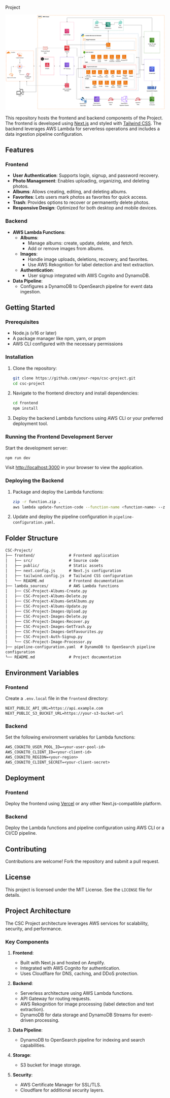 Project

<div align="center">
  <img src="CSCProject_Architecture.drawio.png" alt="Project Architecture" />
</div>

This repository hosts the frontend and backend components of the Project. The frontend is developed using [Next.js](https://nextjs.org) and styled with [Tailwind CSS](https://tailwindcss.com). The backend leverages AWS Lambda for serverless operations and includes a data ingestion pipeline configuration.

## Features

### Frontend
- **User Authentication**: Supports login, signup, and password recovery.
- **Photo Management**: Enables uploading, organizing, and deleting photos.
- **Albums**: Allows creating, editing, and deleting albums.
- **Favorites**: Lets users mark photos as favorites for quick access.
- **Trash**: Provides options to recover or permanently delete photos.
- **Responsive Design**: Optimized for both desktop and mobile devices.

### Backend
- **AWS Lambda Functions**:
  - **Albums**:
    - Manage albums: create, update, delete, and fetch.
    - Add or remove images from albums.
  - **Images**:
    - Handle image uploads, deletions, recovery, and favorites.
    - Use AWS Rekognition for label detection and text extraction.
  - **Authentication**:
    - User signup integrated with AWS Cognito and DynamoDB.
- **Data Pipeline**:
  - Configures a DynamoDB to OpenSearch pipeline for event data ingestion.

## Getting Started

### Prerequisites

- Node.js (v16 or later)
- A package manager like npm, yarn, or pnpm
- AWS CLI configured with the necessary permissions

### Installation

1. Clone the repository:
   ```bash
   git clone https://github.com/your-repo/csc-project.git
   cd csc-project
   ```

2. Navigate to the frontend directory and install dependencies:
   ```bash
   cd frontend
   npm install
   ```

3. Deploy the backend Lambda functions using AWS CLI or your preferred deployment tool.

### Running the Frontend Development Server

Start the development server:
```bash
npm run dev
```

Visit [http://localhost:3000](http://localhost:3000) in your browser to view the application.

### Deploying the Backend

1. Package and deploy the Lambda functions:
   ```bash
   zip -r function.zip .
   aws lambda update-function-code --function-name <function-name> --zip-file fileb://function.zip
   ```

2. Update and deploy the pipeline configuration in `pipeline-configuration.yaml`.

## Folder Structure

```
CSC-Project/
├── frontend/               # Frontend application
│   ├── src/                # Source code
│   ├── public/             # Static assets
│   ├── next.config.js      # Next.js configuration
│   ├── tailwind.config.js  # Tailwind CSS configuration
│   └── README.md           # Frontend documentation
├── lambda_sources/         # AWS Lambda functions
│   ├── CSC-Project-Albums-Create.py
│   ├── CSC-Project-Albums-Delete.py
│   ├── CSC-Project-Albums-GetAlbums.py
│   ├── CSC-Project-Albums-Update.py
│   ├── CSC-Project-Images-Upload.py
│   ├── CSC-Project-Images-Delete.py
│   ├── CSC-Project-Images-Recover.py
│   ├── CSC-Project-Images-GetTrash.py
│   ├── CSC-Project-Images-GetFavourites.py
│   ├── CSC-Project-Auth-Signup.py
│   └── CSC-Project-Image-Processor.py
├── pipeline-configuration.yaml  # DynamoDB to OpenSearch pipeline configuration
└── README.md               # Project documentation
```

## Environment Variables

### Frontend
Create a `.env.local` file in the `frontend` directory:
```env
NEXT_PUBLIC_API_URL=https://api.example.com
NEXT_PUBLIC_S3_BUCKET_URL=https://your-s3-bucket-url
```

### Backend
Set the following environment variables for Lambda functions:
```env
AWS_COGNITO_USER_POOL_ID=<your-user-pool-id>
AWS_COGNITO_CLIENT_ID=<your-client-id>
AWS_COGNITO_REGION=<your-region>
AWS_COGNITO_CLIENT_SECRET=<your-client-secret>
```

## Deployment

### Frontend
Deploy the frontend using [Vercel](https://vercel.com) or any other Next.js-compatible platform.

### Backend
Deploy the Lambda functions and pipeline configuration using AWS CLI or a CI/CD pipeline.

## Contributing

Contributions are welcome! Fork the repository and submit a pull request.

## License

This project is licensed under the MIT License. See the `LICENSE` file for details.

## Project Architecture

The CSC Project architecture leverages AWS services for scalability, security, and performance.

### Key Components

1. **Frontend**:
   - Built with Next.js and hosted on Amplify.
   - Integrated with AWS Cognito for authentication.
   - Uses Cloudflare for DNS, caching, and DDoS protection.

2. **Backend**:
   - Serverless architecture using AWS Lambda functions.
   - API Gateway for routing requests.
   - AWS Rekognition for image processing (label detection and text extraction).
   - DynamoDB for data storage and DynamoDB Streams for event-driven processing.

3. **Data Pipeline**:
   - DynamoDB to OpenSearch pipeline for indexing and search capabilities.

4. **Storage**:
   - S3 bucket for image storage.

5. **Security**:
   - AWS Certificate Manager for SSL/TLS.
   - Cloudflare for additional security layers.
